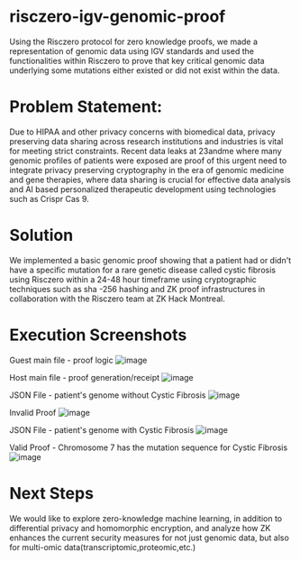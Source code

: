 # risczero-igv-genomic-proof
Using the Risczero protocol for zero knowledge proofs, we made a representation of genomic data using IGV standards and used the functionalities within Risczero to prove that key critical genomic data underlying some mutations either existed or did not exist within the data. 



 
# Problem Statement: 
Due to HIPAA and other privacy concerns with biomedical data, privacy preserving data sharing across research institutions and industries is vital for meeting strict constraints. Recent data leaks at 23andme where many genomic profiles of patients were exposed are proof of this urgent need to integrate privacy preserving cryptography in the era of genomic medicine and gene therapies, where data sharing is crucial for effective data analysis and AI based personalized therapeutic development using technologies such as Crispr Cas 9.  
# Solution 
We implemented a basic genomic proof showing that a patient had or didn't have a specific mutation for a rare genetic disease called cystic fibrosis using Risczero within a 24-48 hour timeframe using cryptographic techniques such as sha -256 hashing and ZK proof infrastructures in collaboration with the Risczero team at ZK Hack Montreal. 
# Execution Screenshots
Guest main file - proof logic
![image](https://github.com/user-attachments/assets/14728c5d-8b94-419d-9afe-85625553b534)

Host main file - proof generation/receipt
![image](https://github.com/user-attachments/assets/d198a4f4-b74f-4392-b318-1282934eaa45)

JSON File - patient's genome without Cystic Fibrosis 
![image](https://github.com/user-attachments/assets/2e3fbf56-2764-4cbe-b063-bb6764dcdbca)

Invalid Proof
![image](https://github.com/user-attachments/assets/cb51a006-a797-42e0-84d9-a2cd4918fb93)

JSON File - patient's genome with Cystic Fibrosis 
![image](https://github.com/user-attachments/assets/dbc81df1-081a-430f-82c7-e46313d07b2e)

Valid Proof - Chromosome 7 has the mutation sequence for Cystic Fibrosis
![image](https://github.com/user-attachments/assets/23c6ab2c-189d-4b38-86e8-547d7acc65c9)

# Next Steps
We would like to explore zero-knowledge machine learning, in addition to differential privacy and homomorphic encryption, and analyze how ZK enhances the current security measures for not just genomic data, but also for multi-omic data(transcriptomic,proteomic,etc.)


